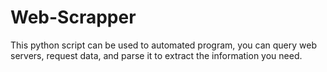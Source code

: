 # Web-Scrapper
This python script can be used  to automated program, you can query web servers, request data, and parse it to extract the information you need.

